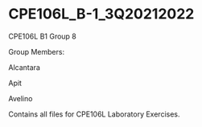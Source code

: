 # CPE106L_B-1_3Q20212022
CPE106L B1 Group 8

Group Members:

Alcantara

Apit

Avelino

Contains all files for CPE106L Laboratory Exercises.
